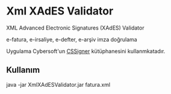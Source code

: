 # Xml XAdES Validator
XML Advanced Electronic Signatures (XAdES) Validator

e-fatura, e-irsaliye, e-defter, e-arşiv imza doğrulama

Uygulama Cybersoft'un [CSSigner](http://www.cs.com.tr/TR/?q=content/cssigner-0) kütüphanesini kullanmkatadır.

## Kullanım
java -jar XmlXAdESValidator.jar fatura.xml
